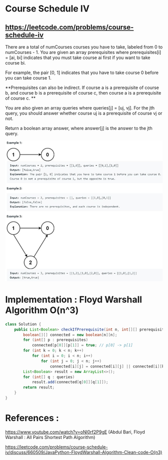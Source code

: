 # Course Schedule IV
## https://leetcode.com/problems/course-schedule-iv

There are a total of numCourses courses you have to take, labeled from 0 to numCourses - 1. You are given an array prerequisites where prerequisites[i] = [ai, bi] indicates that you must take course ai first if you want to take course bi.

For example, the pair [0, 1] indicates that you have to take course 0 before you can take course 1.

**Prerequisites can also be indirect. If course a is a prerequisite of course b, and course b is a prerequisite of course c, then course a is a prerequisite of course c.
**

You are also given an array queries where queries[j] = [uj, vj]. For the jth query, you should answer whether course uj is a prerequisite of course vj or not.

Return a boolean array answer, where answer[j] is the answer to the jth query.

![Course Schedule IV](example.JPG?raw=true)

# Implementation : Floyd Warshall Algorithm O(n^3)
```java
class Solution {
    public List<Boolean> checkIfPrerequisite(int n, int[][] prerequisites, int[][] queries) {
        boolean[][] connected = new boolean[n][n];
        for (int[] p : prerequisites)
            connected[p[0]][p[1]] = true; // p[0] -> p[1]
        for (int k = 0; k < n; k++)
            for (int i = 0; i < n; i++)
                for (int j = 0; j < n; j++)
                    connected[i][j] = connected[i][j] || connected[i][k] && connected[k][j];
        List<Boolean> result = new ArrayList<>();
        for (int[] q : queries)
            result.add(connected[q[0]][q[1]]);
        return result;
    }
}
```

# References :
https://www.youtube.com/watch?v=oNI0rf2P9gE (Abdul Bari, Floyd Warshall : All Pairs Shortest Path Algorithm)

https://leetcode.com/problems/course-schedule-iv/discuss/660509/JavaPython-FloydWarshall-Algorithm-Clean-code-O(n3)
